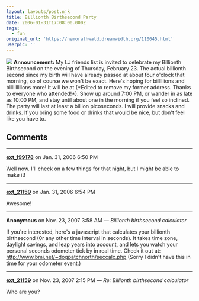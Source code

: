 ```yaml
---
layout: layouts/post.njk
title: Billionth Birthsecond Party
date: 2006-01-31T17:08:00.000Z
tags:
  - fun
original_url: 'https://nemorathwald.dreamwidth.org/110045.html'
userpic: ''
---
```

![](http://pics.livejournal.com/matt_arnold/pic/0007s8y4) **Announcement:** My LJ friends list is invited to celebrate my Billionth Birthsecond on the evening of Thursday, February 23. The actual billionth second since my birth will have already passed at about four o'clock that morning, so of course we won't be exact. Here's hoping for billlllions and billllllllions more! It will be at (\*Edited to remove my former address. Thanks to everyone who attended!\*). Show up around 7:00 PM, or wander in as late as 10:00 PM, and stay until about one in the morning if you feel so inclined. The party will last at least a billion picoseconds. I will provide snacks and drinks. If you bring some food or drinks that would be nice, but don't feel like you have to.

## Comments

---

**[ext_199178](https://www.dreamwidth.org/users/ext_199178)** on Jan. 31, 2006 6:50 PM

Well now. I'll check on a few things for that night, but I might be able to make it!

---

**[ext_21159](https://www.dreamwidth.org/users/ext_21159)** on Jan. 31, 2006 6:54 PM

Awesome!

---

**Anonymous** on Nov. 23, 2007 3:58 AM — *Billionth birthsecond calculator*

If you're interested, here's a javascript that calculates your billionth birthsecond (0r any other time interval in seconds). It takes time zone, daylight savings, and leap years into account, and lets you watch your personal seconds odometer tick by in real time. Check it out at: http://www.bmi.net/~dogpatchnorth/seccalc.php (Sorry I didn't have this in time for your odometer event.)

---

**[ext_21159](https://www.dreamwidth.org/users/ext_21159)** on Nov. 23, 2007 2:15 PM — *Re: Billionth birthsecond calculator*

Who are you?
